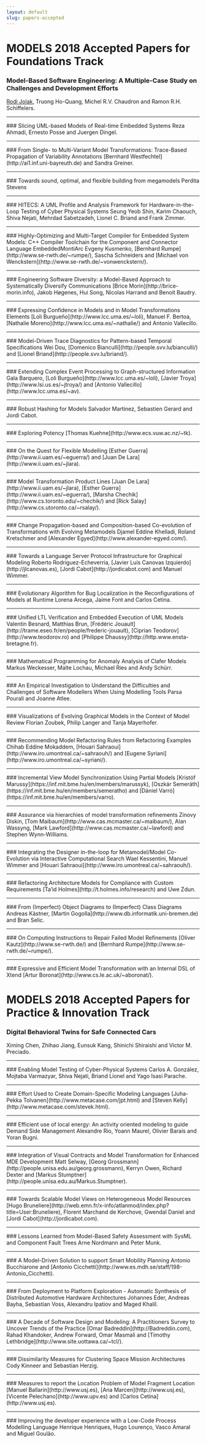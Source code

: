 ```yaml
---
layout: default
slug: papers-accepted
---
```

<div class="row">
 <div class="col-md-11" markdown="1">


MODELS 2018 Accepted Papers for Foundations Track
=================================================

<style>
.accepted {clear:right;margin-bottom:20pt;padding:3pt} .abstract {border-left: solid black 1px;border-right: solid black 1px;border-top: solid black 1px;padding:3pt} .paper {border-left: solid black 1px;border-right: solid black 1px;border-top: solid black 1px;padding:2pt} .abstract:last-child {border-bottom: solid black 1px;padding:3pt} .paper:last-child {border-bottom: solid black 1px;padding:2pt}

</style>

### Model-Based Software Engineering: A Multiple-Case Study on Challenges and Development Efforts
[Rodi Jolak](http://www.rodijolak.com), Truong Ho-Quang, Michel R.V. Chaudron and Ramon R.H. Schiffelers. 
<hr>
### Slicing UML-based Models of Real-time Embedded Systems
Reza Ahmadi, Ernesto Posse and Juergen Dingel. 
<hr>
### From Single- to Multi-Variant Model Transformations: Trace-Based Propagation of Variability Annotations
[Bernhard Westfechtel](http://ai1.inf.uni-bayreuth.de) and Sandra Greiner. 
<hr>
### Towards sound, optimal, and flexible building from megamodels
Perdita Stevens
<hr>
### HITECS: A UML Profile and Analysis Framework for Hardware-in-the-Loop Testing of Cyber Physical Systems
Seung Yeob Shin, Karim Chaouch, Shiva Nejati, Mehrdad Sabetzadeh, Lionel C. Briand and Frank Zimmer.
<hr>
### Highly-Optimizing and Multi-Target Compiler for Embedded System Models: C++ Compiler Toolchain for the Component and Connector Language EmbeddedMontiArc
Evgeny Kusmenko, [Bernhard Rumpe](http://www.se-rwth.de/~rumpe/), Sascha Schneiders and [Michael von Wenckstern](http://www.se-rwth.de/~vonwenckstern/). 
<hr>
### Engineering Software Diversity: a Model-Based Approach to Systematically Diversify Communications
[Brice Morin](http://brice-morin.info), Jakob Høgenes, Hui Song, Nicolas Harrand and Benoit Baudry. 
<hr>
### Expressing Confidence in Models and in Model Transformations Elements
[Loli Burgueño](http://www.lcc.uma.es/~loli), Manuel F. Bertoa, [Nathalie Moreno](http://www.lcc.uma.es/~nathalie/) and Antonio Vallecillo. 
<hr>
### Model-Driven Trace Diagnostics for Pattern-based Temporal Specifications
Wei Dou, [Domenico Bianculli](http://people.svv.lu/bianculli/) and [Lionel Briand](http://people.svv.lu/briand/). 
<hr>
### Extending Complex Event Processing to Graph-structured Information
Gala Barquero, [Loli Burgueño](http://www.lcc.uma.es/~loli), [Javier Troya](http://www.lsi.us.es/~jtroya/) and [Antonio Vallecillo](http://www.lcc.uma.es/~av). 
<hr>
### Robust Hashing for Models
Salvador Martinez, Sebastien Gerard and Jordi Cabot. 
<hr>
### Exploring Potency
[Thomas Kuehne](http://www.ecs.vuw.ac.nz/~tk). 
<hr>
### On the Quest for Flexible Modelling
[Esther Guerra](http://www.ii.uam.es/~eguerra/) and [Juan De Lara](http://www.ii.uam.es/~jlara). 
<hr>
### Model Transformation Product Lines
[Juan De Lara](http://www.ii.uam.es/~jlara), [Esther Guerra](http://www.ii.uam.es/~eguerra/), [Marsha Chechik](http://www.cs.toronto.edu/~chechik/) and [Rick Salay](http://www.cs.utoronto.ca/~rsalay/). 
<hr>
### Change Propagation-based and Composition-based Co-evolution of Transformations with Evolving Metamodels
Djamel Eddine Khelladi, Roland Kretschmer and [Alexander Egyed](http://www.alexander-egyed.com/). 
<hr>
### Towards a Language Server Protocol Infrastructure for Graphical Modeling
Roberto Rodriguez-Echeverria, [Javier Luis Canovas Izquierdo](http://jlcanovas.es), [Jordi Cabot](http://jordicabot.com) and Manuel Wimmer. 
<hr>
### Evolutionary Algorithm for Bug Localization in the Reconfigurations of Models at Runtime
Lorena Arcega, Jaime Font and Carlos Cetina. 
<hr>
### Unified LTL Verification and Embedded Execution of UML Models
Valentin Besnard, Matthias Brun, [Frédéric Jouault](http://trame.eseo.fr/en/people/frederic-jouault), [Ciprian Teodorov](http://www.teodorov.ro) and [Philippe Dhaussy](http://http.www.ensta-bretagne.fr). 
<hr>
### Mathematical Programming for Anomaly Analysis of Clafer Models
Markus Weckesser, Malte Lochau, Michael Ries and Andy Schürr. 
<hr>
### An Empirical Investigation to Understand the Difficulties and Challenges of Software Modellers When Using Modelling Tools
Parsa Pourali and Joanne Atlee. 
<hr>
### Visualizations of Evolving Graphical Models in the Context of Model Review
Florian Zoubek, Philip Langer and Tanja Mayerhofer. 
<hr>
### Recommending Model Refactoring Rules from Refactoring Examples
Chihab Eddine Mokaddem, [Houari Sahraoui](http://www.iro.umontreal.ca/~sahraouh/) and [Eugene Syriani](http://www.iro.umontreal.ca/~syriani/). 
<hr>
### Incremental View Model Synchronization Using Partial Models
[Kristóf Marussy](https://inf.mit.bme.hu/en/members/marussyk), [Oszkár Semeráth](https://inf.mit.bme.hu/en/members/semeratho) and [Dániel Varró](https://inf.mit.bme.hu/en/members/varro). 
<hr>
### Assurance via hierarchies of model transformation refinements
Zinovy Diskin, [Tom Maibaum](http://www.cas.mcmaster.ca/~maibaum/), Alan Wassyng, [Mark Lawford](http://www.cas.mcmaster.ca/~lawford) and Stephen Wynn-Williams. 
<hr>
### Integrating the Designer in-the-loop for Metamodel/Model Co-Evolution via Interactive Computational Search
Wael Kessentini, Manuel Wimmer and [Houari Sahraoui](http://www.iro.umontreal.ca/~sahraouh/). 
<hr>
### Refactoring Architecture Models for Compliance with Custom Requirements
[Ta’id Holmes](http://t.holmes.info/research) and Uwe Zdun. 
<hr>
### From (Imperfect) Object Diagrams to (Imperfect) Class Diagrams
Andreas Kästner, [Martin Gogolla](http://www.db.informatik.uni-bremen.de) and Bran Selic. 
<hr>
### On Computing Instructions to Repair Failed Model Refinements
[Oliver Kautz](http://www.se-rwth.de/) and [Bernhard Rumpe](http://www.se-rwth.de/~rumpe/). 
<hr>
### Expressive and Efficient Model Transformation with an Internal DSL of Xtend
[Artur Boronat](http://www.cs.le.ac.uk/~aboronat/). 

MODELS 2018 Accepted Papers for Practice & Innovation Track
===========================================================

### Digital Behavioral Twins for Safe Connected Cars
Ximing Chen, Zhihao Jiang, Eunsuk Kang, Shinichi Shiraishi and Victor M. Preciado.
<hr>
### Enabling Model Testing of Cyber-Physical Systems
Carlos A. González, Mojtaba Varmazyar, Shiva Nejati, Briand Lionel and Yago Isasi Parache. 
<hr>
### Effort Used to Create Domain-Specific Modeling Languages
[Juha-Pekka Tolvanen](http://www.metacase.com/jpt.html) and [Steven Kelly](http://www.metacase.com/stevek.html). 
<hr>
### Efficient use of local energy: An activity oriented modeling to guide Demand Side Management
Alexandre Rio, Yoann Maurel, Olivier Barais and Yoran Bugni. 
<hr>
### Integration of Visual Contracts and Model Transformation for Enhanced MDE Development
Matt Selway, [Georg Grossmann](http://people.unisa.edu.au/georg.grossmann), Kerryn Owen, Richard Dexter and [Markus Stumptner](http://people.unisa.edu.au/Markus.Stumptner). 
<hr>
### Towards Scalable Model Views on Heterogeneous Model Resources
[Hugo Bruneliere](http://web.emn.fr/x-info/atlanmod/index.php?title=User:Bruneliere), Florent Marchand de Kerchove, Gwendal Daniel and [Jordi Cabot](http://jordicabot.com). 
<hr>
### Lessons Learned from Model-Based Safety Assessment with SysML and Component Fault Trees
Arne Nordmann and Peter Munk. 
<hr>
### A Model-Driven Solution to support Smart Mobility Planning
Antonio Bucchiarone and [Antonio Cicchetti](http://www.es.mdh.se/staff/198-Antonio_Cicchetti). 
<hr>
### From Deployment to Platform Exploration - Automatic Synthesis of Distributed Automotive Hardware Architectures
Johannes Eder, Andreas Bayha, Sebastian Voss, Alexandru Ipatiov and Maged Khalil. 
<hr>
### A Decade of Software Design and Modeling: A Practitioners Survey to Uncover Trends of the Practice
[Omar Badreddin](http://Badreddin.com), Rahad Khandoker, Andrew Forward, Omar Masmali and [Timothy Lethbridge](http://www.site.uottawa.ca/~tcl/). 
<hr>
### Dissimilarity Measures for Clustering Space Mission Architectures
Cody Kinneer and Sebastian Herzig. 
<hr>
### Measures to report the Location Problem of Model Fragment Location
[Manuel Ballarin](http://www.usj.es), [Ana Marcen](http://www.usj.es), [Vicente Pelechano](http://www.upv.es) and [Carlos Cetina](http://www.usj.es). 
<hr>
### Improving the developer experience with a Low-Code Process Modelling Language
Henrique Henriques, Hugo Lourenço, Vasco Amaral and Miguel Goulão. 

     
</div>
</div>
